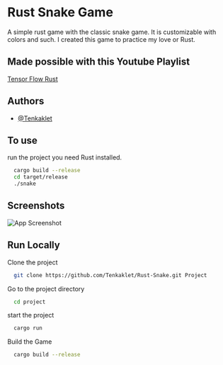 
# Rust Snake Game

A simple rust game with the classic snake game. It is customizable with colors and such. I created this game to practice my love or Rust.



## Made possible with this Youtube Playlist
[Tensor Flow Rust](https://youtu.be/DnT_7M7L7vo?si=Zp6iNh88qjdzm9hH)
## Authors

- [@Tenkaklet](https://www.github.com/Tenkaklet)


## To use

run the project you need Rust installed.

```bash
  cargo build --release
  cd target/release
  ./snake
```


## Screenshots

![App Screenshot](https://i.imgur.com/GsLyYQ0.png)


## Run Locally

Clone the project

```bash
  git clone https://github.com/Tenkaklet/Rust-Snake.git Project
```

Go to the project directory

```bash
  cd project
```

start the project

```bash
  cargo run
```

Build the Game

```bash
  cargo build --release
```

